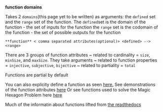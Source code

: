 **function domains**

Takes 2 ```domains```(this page yet to be written) as arguments: the ```defined``` set and the ```range``` set of the function.
The ```defined```set is the domain of the function - the set of inputs for the function
the ```range``` set is the codomain of the function - the set of possible outputs for the function

```essence
**function** < comma separated attributes(optional)> <defined> --> <range>
```
There are 3 groups of function attributes
  ~ related to cardinality = ```size```, ```minSize```, and ```maxSize```. They take arguments
  ~ related to function properties = ```injective```, ```subjective```, ```bijective```
  ~ related to partiality = ```total```

  Functions are partial by default

  You can also explicity define a function as seen [here.](...)
  See demonstrations of the function attributes [here]()
  Or see functions used to solve the Magic Hexagon Problem here [here](https://github.com/conjure-cp/conjure/tree/main/docs/notebooks/magicHexagon.ipynb)

  Much of the informatin about functions lifted from [the readthedocs](https://conjure.readthedocs.io/en/latest/essence.html)

  
